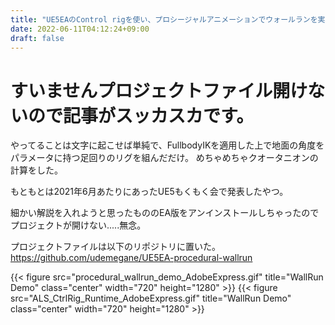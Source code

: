 ```yaml
---
title: "UE5EAのControl rigを使い、プロシージャルアニメーションでウォールランを実現した"
date: 2022-06-11T04:12:24+09:00
draft: false
---
```

# 
# すいませんプロジェクトファイル開けないので記事がスッカスカです。

やってることは文字に起こせば単純で、FullbodyIKを適用した上で地面の角度をパラメータに持つ足回りのリグを組んだだけ。
めちゃめちゃクオータニオンの計算をした。

もともとは2021年6月あたりにあったUE5もくもく会で発表したやつ。

細かい解説を入れようと思ったもののEA版をアンインストールしちゃったのでプロジェクトが開けない.....無念。

プロジェクトファイルは以下のリポジトリに置いた。
https://github.com/udemegane/UE5EA-procedural-wallrun

{{< figure src="procedural_wallrun_demo_AdobeExpress.gif" title="WallRun Demo" class="center" width="720" height="1280" >}}
{{< figure src="ALS_CtrlRig_Runtime_AdobeExpress.gif" title="WallRun Demo" class="center" width="720" height="1280" >}}
